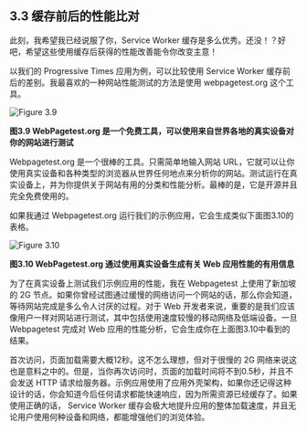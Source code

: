 ## 3.3 缓存前后的性能比对

此刻，我希望我已经说服了你，Service Worker 缓存是多么优秀。还没！？好吧，希望这些使用缓存后获得的性能改善能令你改变主意！

以我们的 Progressive Times 应用为例，可以比较使用 Service Worker 缓存前后的差别。我最喜欢的一种网站性能测试的方法是使用 webpagetest.org 这个工具。

![Figure 3.9](../assets/figure3.9.png)

**图3.9 WebPagetest.org 是一个免费工具，可以使用来自世界各地的真实设备对你的网站进行测试**

Webpagetest.org 是一个很棒的工具。只需简单地输入网站 URL，它就可以让你使用真实设备和各种类型的浏览器从世界任何地点来分析你的网站。测试运行在真实设备上，并为你提供关于网站有用的分类和性能分析。最棒的是，它是开源并且完全免费使用的。

如果我通过 Webpagetest.org 运行我们的示例应用，它会生成类似下面图3.10的表格。

![Figure 3.10](../assets/figure3.10.png)

**图3.10 WebPagetest.org 通过使用真实设备生成有关 Web 应用性能的有用信息**

为了在真实设备上测试我们示例应用的性能，我在 Webpagetest 上使用了新加坡的 2G 节点。如果你曾经试图通过缓慢的网络访问一个网站的话，那么你会知道，等待网站完成是多么令人讨厌的过程。对于 Web 开发者来说，重要的是我们应该像用户一样对网站进行测试，其中包括使用速度较慢的移动网络及低端设备。一旦 Webpagetest 完成对 Web 应用的性能分析，它会生成你在上面图3.10中看到的结果。

首次访问，页面加载需要大概12秒。这不怎么理想，但对于很慢的 2G 网络来说这也是意料之中的。但是，当你再次访问时，页面的加载时间将不到0.5秒，并且不会发送 HTTP 请求给服务器。示例应用使用了应用外壳架构，如果你还记得这种设计的话，你会知道今后任何请求都能快速响应，因为所需资源已经缓存了。如果使用正确的话， Service Worker 缓存会极大地提升应用的整体加载速度，并且无论用户使用何种设备和网络，都能增强他们的浏览体验。
